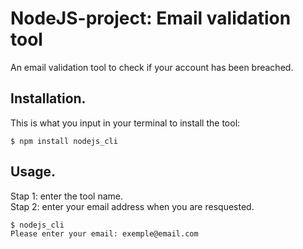 # NodeJS-project: Email validation tool

An email validation tool to check if your account has been breached.

## Installation.

This is what you input in your terminal to install the tool:

```
$ npm install nodejs_cli
```

## Usage.

Stap 1: enter the tool name.<br/>
Stap 2: enter your email address when you are resquested.

```
$ nodejs_cli
Please enter your email: exemple@email.com
